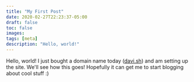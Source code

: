 ```yaml
---
title: "My First Post"
date: 2020-02-27T22:23:37-05:00
draft: false
toc: false
images:
tags: [meta]
description: "Hello, world!"
---
```


Hello, world! I just bought a domain name today ([davi.sh](https://davi.sh)) and am setting up the site.
We'll see how this goes! Hopefully it can get me to start blogging about cool stuff :)
